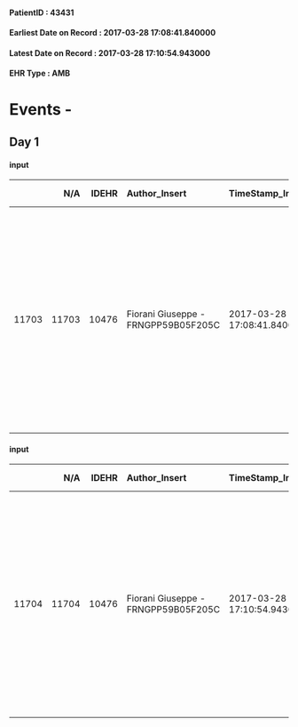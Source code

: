 
#### PatientID : 43431
#### Earliest Date on Record : 2017-03-28 17:08:41.840000
#### Latest Date on Record : 2017-03-28 17:10:54.943000
#### EHR Type : AMB

# Events - 

## Day 1

#### input
|       |    N/A |   IDEHR | Author_Insert                       | TimeStamp_Insert           | EHRType   |   PatientID |   IDDigitalSignDocument | persone_vicine   |   Unnamed: 0_x.1 |   IDANAMNESI_SOCIALE | Patient   | FamigliaAltro   | Paziente_T   | FamigliaAltro_T   |   Non_Rilevabile_x.1 | Note_Non_Rilevabile_x.1   | opt_Problemi   | Note_I                                                                                                                                                                                                                                                        | ds_note_timori                                                                                                                               | opt_paziente_a   | opt_famiglia_a   | opt_adeguatezza   | opt_paziente_solo   | ds_note_con                                                                                                                                                           | opt_presente_assente   | Presenza_minori   | Caregiver_principale   | opt_capacita   | opt_necessario   | opt_presente   | opt_risorse_ec   | opt_paziente_psi   | opt_Ins_vol   | opt_paziente_ad   | opt_caregiver_ad   | opt_esenzione   | opt_inv_civile   |   invalidita_perc |   ds_codice_es | Needs     | Fragility   | opt_disponibilita_f   | opt_indennita_acc   | opt_legge   | opt_famiglia_psi   | opt_disponibilit_paz   |
|------:|-------:|--------:|:------------------------------------|:---------------------------|:----------|------------:|------------------------:|:-----------------|-----------------:|---------------------:|:----------|:----------------|:-------------|:------------------|---------------------:|:--------------------------|:---------------|:--------------------------------------------------------------------------------------------------------------------------------------------------------------------------------------------------------------------------------------------------------------|:---------------------------------------------------------------------------------------------------------------------------------------------|:-----------------|:-----------------|:------------------|:--------------------|:----------------------------------------------------------------------------------------------------------------------------------------------------------------------|:-----------------------|:------------------|:-----------------------|:---------------|:-----------------|:---------------|:-----------------|:-------------------|:--------------|:------------------|:-------------------|:----------------|:-----------------|------------------:|---------------:|:----------|:------------|:----------------------|:--------------------|:------------|:-------------------|:-----------------------|
| 11703 |  11703 |   10476 | Fiorani Giuseppe - FRNGPP59B05F205C | 2017-03-28 17:08:41.840000 | AMB       |       43431 |                  699206 | N/A              |             5689 |                 3628 | Si#1      | Si#1            | No#0         | No#0              |                    0 | NR                        | No#0           | Il pz ha informazione della malattia oncologica,ma non √® mai entrato nel dettaglio in merito alle caratteristiche della stessa. La figlia sa della progressione ,ma al momento non ritiene il pap√† ,peraltro realisticamente ,in condizioni di terminalit√† | Con la figlia vengono valutate le varie opzioni assistenziali,considerato l'attuale discreto PS del pz,non ostacolante la sua uscita da casa | Indefinite#2     | Congruenti#1     | Si#1              | Si#1                | Il pz √® vedovo dal 2000 e vive solo. Due figli fuori casa:Daniela di aa 55,abitante in zona e Nunzio di aa 53,residente a Segrate. La figlia daniela √® il caregiver | Presente#1             | No#0              | la figlia Daniela      | Adeguato#0     | Si#1             | No#0           | Adeguate#1       | No#0               | No#0          | Totale#2          | Totale#2           | Si#1            | Si#1             |               100 |             48 | Clinici#0 | nessuna#0   | Si#1                  | No#0                | Si#1        | No#0               | Da verificare#2        |

#### input
|       |    N/A |   IDEHR | Author_Insert                       | TimeStamp_Insert           | EHRType   |   PatientID |   IDDigitalSignDocument | persone_vicine   |   Unnamed: 0_x.1 |   IDANAMNESI_SOCIALE | Patient   | FamigliaAltro   | Paziente_T   | FamigliaAltro_T   |   Non_Rilevabile_x.1 | Note_Non_Rilevabile_x.1   | opt_Problemi   | Note_I                                                                                                                                                                                                                                                        | ds_note_timori                                                                                                                                                                                                                                                                | opt_paziente_a   | opt_famiglia_a   | opt_adeguatezza   | opt_paziente_solo   | ds_note_con                                                                                                                                                           | opt_presente_assente   | Presenza_minori   | Caregiver_principale   | opt_capacita   | opt_necessario   | opt_presente   | opt_risorse_ec   | opt_paziente_psi   | opt_Ins_vol   | opt_paziente_ad   | opt_caregiver_ad   | opt_esenzione   | opt_inv_civile   |   invalidita_perc |   ds_codice_es | Needs     | Fragility   | opt_disponibilita_f   | opt_indennita_acc   | opt_legge   | opt_famiglia_psi   | opt_disponibilit_paz   |
|------:|-------:|--------:|:------------------------------------|:---------------------------|:----------|------------:|------------------------:|:-----------------|-----------------:|---------------------:|:----------|:----------------|:-------------|:------------------|---------------------:|:--------------------------|:---------------|:--------------------------------------------------------------------------------------------------------------------------------------------------------------------------------------------------------------------------------------------------------------|:------------------------------------------------------------------------------------------------------------------------------------------------------------------------------------------------------------------------------------------------------------------------------|:-----------------|:-----------------|:------------------|:--------------------|:----------------------------------------------------------------------------------------------------------------------------------------------------------------------|:-----------------------|:------------------|:-----------------------|:---------------|:-----------------|:---------------|:-----------------|:-------------------|:--------------|:------------------|:-------------------|:----------------|:-----------------|------------------:|---------------:|:----------|:------------|:----------------------|:--------------------|:------------|:-------------------|:-----------------------|
| 11704 |  11704 |   10476 | Fiorani Giuseppe - FRNGPP59B05F205C | 2017-03-28 17:10:54.943000 | AMB       |       43431 |                  699208 | N/A              |             5693 |                 3630 | Si#1      | Si#1            | No#0         | No#0              |                    0 | NR                        | No#0           | Il pz ha informazione della malattia oncologica,ma non √® mai entrato nel dettaglio in merito alle caratteristiche della stessa. La figlia sa della progressione ,ma al momento non ritiene il pap√† ,peraltro realisticamente ,in condizioni di terminalit√† | Con la figlia vengono valutate le varie opzioni assistenziali,considerato l'attuale discreto PS del pz,non ostacolante la sua uscita da casa ; l'ipotesi pi√π realistica √® il DH ,con la possibile opzione del LDC. La figlia Daniela √® apparsa favorevole a questa ipotesi | Indefinite#2     | Congruenti#1     | Si#1              | Si#1                | Il pz √® vedovo dal 2000 e vive solo. Due figli fuori casa:Daniela di aa 55,abitante in zona e Nunzio di aa 53,residente a Segrate. La figlia daniela √® il caregiver | Presente#1             | No#0              | la figlia Daniela      | Adeguato#0     | Si#1             | No#0           | Adeguate#1       | No#0               | No#0          | Totale#2          | Totale#2           | Si#1            | Si#1             |               100 |             48 | Clinici#0 | nessuna#0   | Si#1                  | No#0                | Si#1        | No#0               | Da verificare#2        |


